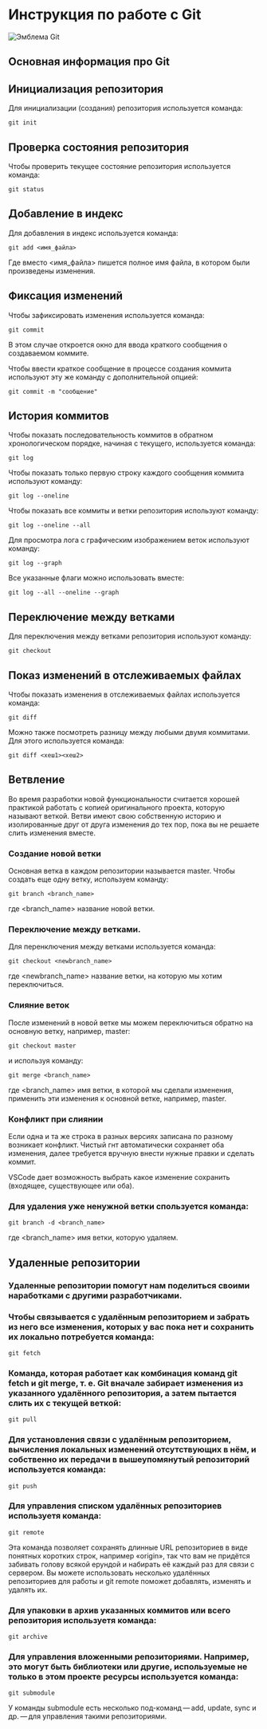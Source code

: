 # **Инструкция по работе с Git**

![Эмблема Git](git.jpg)

## Основная информация про Git

## Инициализация репозитория

Для инициализации (создания) репозитория используется команда:

    git init

## Проверка состояния репозитория

Чтобы проверить текущее состояние репозитория используется команда:

    git status  

## Добавление в индекс

Для добавления в индекс используется команда:

    git add <имя_файла>

Где вместо <имя_файла> пишется полное имя файла, в котором были произведены изменения.

## Фиксация изменений

Чтобы зафиксировать изменения используется команда:

    git commit

В этом случае откроется окно для ввода краткого сообщения о создаваемом коммите.

Чтобы ввести краткое сообщение в процессе создания коммита используют эту же команду с дополнительной опцией:

    git commit -m "сообщение"

## История коммитов

Чтобы показать последовательность коммитов в обратном хронологическом порядке, начиная с текущего, используется команда:

    git log

Чтобы показать только первую строку каждого сообщения коммита используют команду:

    git log --oneline

Чтобы показать все коммиты и ветки репозитория используют команду:

    git log --oneline --all

Для просмотра лога с графическим изображением веток используют команду:

    git log --graph

Все указанные флаги можно использовать вместе:

    git log --all --oneline --graph

## Переключение между ветками

Для переключения между ветками репозитория используют команду:

    git checkout

## Показ изменений в отслеживаемых файлах

Чтобы показать изменения в отслеживаемых файлах используется команда:

    git diff

Можно также посмотреть разницу между любыми двумя коммитами. Для этого используется команда:

    git diff <хеш1><хеш2>

## Ветвление

Во время разработки новой функциональности считается хорошей практикой работать с копией оригинального проекта, которую называют веткой. Ветви имеют свою собственную историю и изолированные друг от друга изменения до тех пор, пока вы не решаете слить изменения вместе.

### Создание новой ветки

Основная ветка в каждом репозитории называется master. Чтобы создать еще одну ветку, используем команду:

    git branch <branch_name>

где <branch_name> название новой ветки.

### Переключение между ветками.

Для перенключения между ветками используется команда:

    git checkout <newbranch_name>

где <newbranch_name> название ветки, на которую мы хотим переключиться.

### Слияние веток

После изменений в новой ветке мы можем переключиться обратно на основную ветку, например, master:

    git checkout master

и используя команду:

    git merge <branch_name>

где <branch_name> имя ветки, в которой мы сделали изменения, применить эти изменения к основной ветке, например, master.

### Конфликт при слиянии

Если одна и та же строка в разных версиях записана по разному возникает конфликт. Чистый гнт автоматически сохраняет оба изменения, далее требуется вручную внести нужные правки и сделать коммит.

VSCode дает возможность выбрать какое изменение сохранить (входящее, существующее или оба).

### Для удаления уже ненужной ветки спользуется команда:

    git branch -d <branch_name>

где <branch_name> имя ветки, которую удаляем.

## Удаленные репозитории

### Удаленные репозитории помогут нам поделиться своими наработками с другими разработчиками.

### Чтобы связывается с удалённым репозиторием и забрать из него все изменения, которых у вас пока нет и сохранить их локально потребуется команда:

    git fetch

### Команда, которая работает как комбинация команд git fetch и git merge, т. е. Git вначале забирает изменения из указанного удалённого репозитория, а затем пытается слить их с текущей веткой:

    git pull

### Для установления связи с удалённым репозиторием, вычисления локальных изменений отсутствующих в нём, и собственно их передачи в вышеупомянутый репозиторий используется команда:

    git push

### Для управления списком удалённых репозиториев используетя команда:

    git remote

Эта команда позволяет сохранять длинные URL репозиториев в виде понятных коротких строк, например «origin», так что вам не придётся забивать голову всякой ерундой и набирать её каждый раз для связи с сервером. Вы можете использовать несколько удалённых репозиториев для работы и git remote поможет добавлять, изменять и удалять их.

### Для упаковки в архив указанных коммитов или всего репозитория используетя команда:

    git archive

### Для управления вложенными репозиториями. Например, это могут быть библиотеки или другие, используемые не только в этом проекте ресурсы используется команда:

    git submodule

 У команды submodule есть несколько под-команд — add, update, sync и др. — для управления такими репозиториями.




